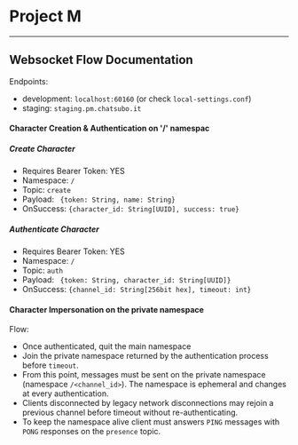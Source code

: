 # Project M


***

## Websocket Flow Documentation

Endpoints:
 - development: `localhost:60160` (or check `local-settings.conf`)
 - staging: `staging.pm.chatsubo.it`


#### Character Creation & Authentication on '/' namespac

##### Create Character
- Requires Bearer Token: YES
- Namespace: `/`
- Topic: `create`
- Payload: ` {token: String, name: String}`
- OnSuccess: ` {character_id: String[UUID], success: true} `

##### Authenticate Character
- Requires Bearer Token: YES
- Namespace: `/`
- Topic: `auth`
- Payload: ` {token: String, character_id: String[UUID]}`
- OnSuccess: ` {channel_id: String[256bit hex], timeout: int} `



#### Character Impersonation on the private namespace

Flow:
- Once authenticated, quit the main namespace
- Join the private namespace returned by the authentication process before `timeout`.
- From this point, messages must be sent on the private namespace (namespace `/<channel_id>`). The namespace is ephemeral and changes at every authentication.
- Clients disconnected by legacy network disconnections may rejoin a previous channel before timeout without re-authenticating. 
- To keep the namespace alive client must answers `PING` messages with `PONG` responses on the `presence` topic.
